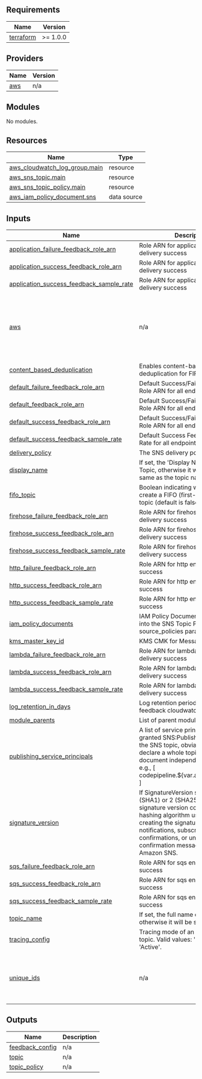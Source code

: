 <!-- BEGIN_TF_DOCS -->
## Requirements

| Name | Version |
|------|---------|
| <a name="requirement_terraform"></a> [terraform](#requirement\_terraform) | >= 1.0.0 |

## Providers

| Name | Version |
|------|---------|
| <a name="provider_aws"></a> [aws](#provider\_aws) | n/a |

## Modules

No modules.

## Resources

| Name | Type |
|------|------|
| [aws_cloudwatch_log_group.main](https://registry.terraform.io/providers/hashicorp/aws/latest/docs/resources/cloudwatch_log_group) | resource |
| [aws_sns_topic.main](https://registry.terraform.io/providers/hashicorp/aws/latest/docs/resources/sns_topic) | resource |
| [aws_sns_topic_policy.main](https://registry.terraform.io/providers/hashicorp/aws/latest/docs/resources/sns_topic_policy) | resource |
| [aws_iam_policy_document.sns](https://registry.terraform.io/providers/hashicorp/aws/latest/docs/data-sources/iam_policy_document) | data source |

## Inputs

| Name | Description | Type | Default | Required |
|------|-------------|------|---------|:--------:|
| <a name="input_application_failure_feedback_role_arn"></a> [application\_failure\_feedback\_role\_arn](#input\_application\_failure\_feedback\_role\_arn) | Role ARN for application endpoint delivery success | `string` | `null` | no |
| <a name="input_application_success_feedback_role_arn"></a> [application\_success\_feedback\_role\_arn](#input\_application\_success\_feedback\_role\_arn) | Role ARN for application endpoint delivery success | `string` | `null` | no |
| <a name="input_application_success_feedback_sample_rate"></a> [application\_success\_feedback\_sample\_rate](#input\_application\_success\_feedback\_sample\_rate) | Role ARN for application endpoint delivery success | `string` | `null` | no |
| <a name="input_aws"></a> [aws](#input\_aws) | n/a | <pre>object({<br>    account_id   = string<br>    default_tags = optional(map(string), {})<br>    partition    = optional(string, "aws")<br>    region       = string<br>    url_suffix   = optional(string, "amazonaws.com")<br>  })</pre> | n/a | yes |
| <a name="input_content_based_deduplication"></a> [content\_based\_deduplication](#input\_content\_based\_deduplication) | Enables content-based deduplication for FIFO topics. | `bool` | `null` | no |
| <a name="input_default_failure_feedback_role_arn"></a> [default\_failure\_feedback\_role\_arn](#input\_default\_failure\_feedback\_role\_arn) | Default Success/Failure Feedback Role ARN for all endpoints | `string` | `null` | no |
| <a name="input_default_feedback_role_arn"></a> [default\_feedback\_role\_arn](#input\_default\_feedback\_role\_arn) | Default Success/Failure Feedback Role ARN for all endpoints | `string` | `null` | no |
| <a name="input_default_success_feedback_role_arn"></a> [default\_success\_feedback\_role\_arn](#input\_default\_success\_feedback\_role\_arn) | Default Success/Failure Feedback Role ARN for all endpoints | `string` | `null` | no |
| <a name="input_default_success_feedback_sample_rate"></a> [default\_success\_feedback\_sample\_rate](#input\_default\_success\_feedback\_sample\_rate) | Default Success Feedback Sample Rate for all endpoints | `number` | `100` | no |
| <a name="input_delivery_policy"></a> [delivery\_policy](#input\_delivery\_policy) | The SNS delivery policy | `string` | `null` | no |
| <a name="input_display_name"></a> [display\_name](#input\_display\_name) | If set, the 'Display Name' of the SNS Topic, otherwise it will be set to the same as the topic name | `string` | `null` | no |
| <a name="input_fifo_topic"></a> [fifo\_topic](#input\_fifo\_topic) | Boolean indicating whether or not to create a FIFO (first-in-first-out) topic (default is false). | `bool` | `false` | no |
| <a name="input_firehose_failure_feedback_role_arn"></a> [firehose\_failure\_feedback\_role\_arn](#input\_firehose\_failure\_feedback\_role\_arn) | Role ARN for firehose endpoint delivery success | `string` | `null` | no |
| <a name="input_firehose_success_feedback_role_arn"></a> [firehose\_success\_feedback\_role\_arn](#input\_firehose\_success\_feedback\_role\_arn) | Role ARN for firehose endpoint delivery success | `string` | `null` | no |
| <a name="input_firehose_success_feedback_sample_rate"></a> [firehose\_success\_feedback\_sample\_rate](#input\_firehose\_success\_feedback\_sample\_rate) | Role ARN for firehose endpoint delivery success | `string` | `null` | no |
| <a name="input_http_failure_feedback_role_arn"></a> [http\_failure\_feedback\_role\_arn](#input\_http\_failure\_feedback\_role\_arn) | Role ARN for http endpoint delivery success | `string` | `null` | no |
| <a name="input_http_success_feedback_role_arn"></a> [http\_success\_feedback\_role\_arn](#input\_http\_success\_feedback\_role\_arn) | Role ARN for http endpoint delivery success | `string` | `null` | no |
| <a name="input_http_success_feedback_sample_rate"></a> [http\_success\_feedback\_sample\_rate](#input\_http\_success\_feedback\_sample\_rate) | Role ARN for http endpoint delivery success | `string` | `null` | no |
| <a name="input_iam_policy_documents"></a> [iam\_policy\_documents](#input\_iam\_policy\_documents) | IAM Policy Documents to combine into the SNS Topic Policy, using the source\_policies parameter | `list(string)` | `[]` | no |
| <a name="input_kms_master_key_id"></a> [kms\_master\_key\_id](#input\_kms\_master\_key\_id) | KMS CMK for Message Encryption | `string` | `null` | no |
| <a name="input_lambda_failure_feedback_role_arn"></a> [lambda\_failure\_feedback\_role\_arn](#input\_lambda\_failure\_feedback\_role\_arn) | Role ARN for lambda endpoint delivery success | `string` | `null` | no |
| <a name="input_lambda_success_feedback_role_arn"></a> [lambda\_success\_feedback\_role\_arn](#input\_lambda\_success\_feedback\_role\_arn) | Role ARN for lambda endpoint delivery success | `string` | `null` | no |
| <a name="input_lambda_success_feedback_sample_rate"></a> [lambda\_success\_feedback\_sample\_rate](#input\_lambda\_success\_feedback\_sample\_rate) | Role ARN for lambda endpoint delivery success | `string` | `null` | no |
| <a name="input_log_retention_in_days"></a> [log\_retention\_in\_days](#input\_log\_retention\_in\_days) | Log retention period in days for the feedback cloudwatch log group | `number` | `365` | no |
| <a name="input_module_parents"></a> [module\_parents](#input\_module\_parents) | List of parent module names | `list(string)` | `[]` | no |
| <a name="input_publishing_service_principals"></a> [publishing\_service\_principals](#input\_publishing\_service\_principals) | A list of service principals to be granted SNS:Publish permission to the SNS topic, obviating the need to declare a whole topic policy document independently to permit it. e.g., [ codepipeline.${var.aws["url\_suffix"]} ] | `list(string)` | `[]` | no |
| <a name="input_signature_version"></a> [signature\_version](#input\_signature\_version) | If SignatureVersion should be 1 (SHA1) or 2 (SHA256). The signature version corresponds to the hashing algorithm used while creating the signature of the notifications, subscription confirmations, or unsubscribe confirmation messages sent by Amazon SNS. | `string` | `null` | no |
| <a name="input_sqs_failure_feedback_role_arn"></a> [sqs\_failure\_feedback\_role\_arn](#input\_sqs\_failure\_feedback\_role\_arn) | Role ARN for sqs endpoint delivery success | `string` | `null` | no |
| <a name="input_sqs_success_feedback_role_arn"></a> [sqs\_success\_feedback\_role\_arn](#input\_sqs\_success\_feedback\_role\_arn) | Role ARN for sqs endpoint delivery success | `string` | `null` | no |
| <a name="input_sqs_success_feedback_sample_rate"></a> [sqs\_success\_feedback\_sample\_rate](#input\_sqs\_success\_feedback\_sample\_rate) | Role ARN for sqs endpoint delivery success | `string` | `null` | no |
| <a name="input_topic_name"></a> [topic\_name](#input\_topic\_name) | If set, the full name of the SNS Topic, otherwise it will be set to the CSI | `string` | `null` | no |
| <a name="input_tracing_config"></a> [tracing\_config](#input\_tracing\_config) | Tracing mode of an Amazon SNS topic. Valid values: 'PassThrough', 'Active'. | `string` | `null` | no |
| <a name="input_unique_ids"></a> [unique\_ids](#input\_unique\_ids) | n/a | <pre>object({<br>    local   = string<br>    account = optional(string, null) # Not used in this module<br>    global  = optional(string, null) # Not used in this module<br>  })</pre> | n/a | yes |

## Outputs

| Name | Description |
|------|-------------|
| <a name="output_feedback_config"></a> [feedback\_config](#output\_feedback\_config) | n/a |
| <a name="output_topic"></a> [topic](#output\_topic) | n/a |
| <a name="output_topic_policy"></a> [topic\_policy](#output\_topic\_policy) | n/a |
<!-- END_TF_DOCS -->